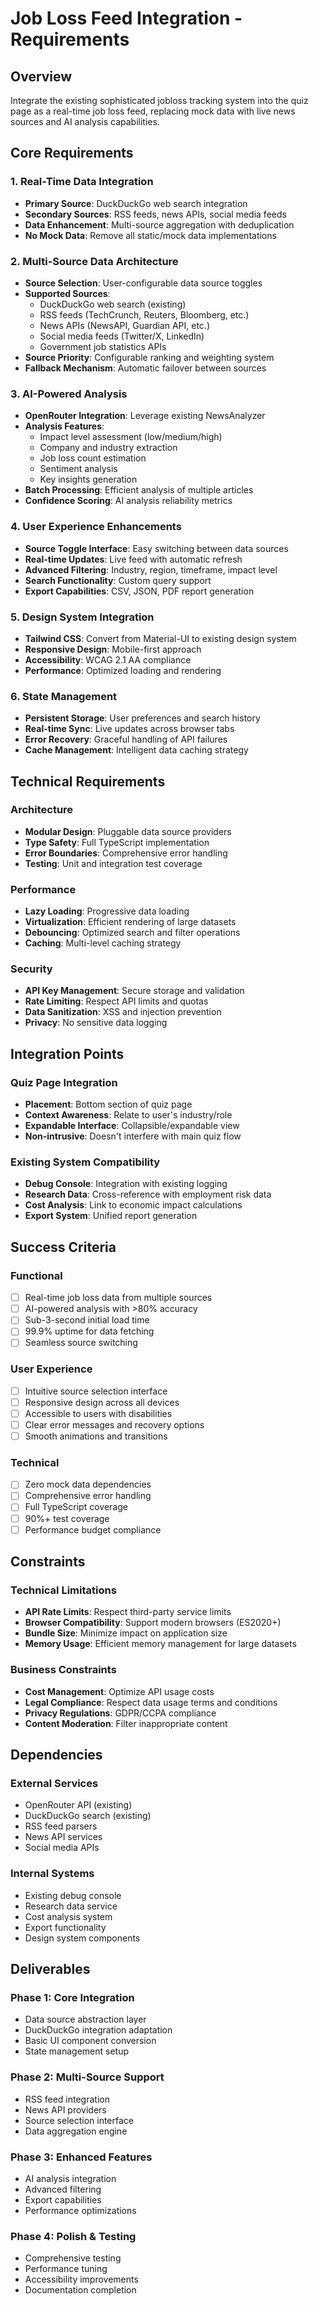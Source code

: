 # Job Loss Feed Integration - Requirements

## Overview
Integrate the existing sophisticated jobloss tracking system into the quiz page as a real-time job loss feed, replacing mock data with live news sources and AI analysis capabilities.

## Core Requirements

### 1. Real-Time Data Integration
- **Primary Source**: DuckDuckGo web search integration
- **Secondary Sources**: RSS feeds, news APIs, social media feeds
- **Data Enhancement**: Multi-source aggregation with deduplication
- **No Mock Data**: Remove all static/mock data implementations

### 2. Multi-Source Data Architecture
- **Source Selection**: User-configurable data source toggles
- **Supported Sources**:
  - DuckDuckGo web search (existing)
  - RSS feeds (TechCrunch, Reuters, Bloomberg, etc.)
  - News APIs (NewsAPI, Guardian API, etc.)
  - Social media feeds (Twitter/X, LinkedIn)
  - Government job statistics APIs
- **Source Priority**: Configurable ranking and weighting system
- **Fallback Mechanism**: Automatic failover between sources

### 3. AI-Powered Analysis
- **OpenRouter Integration**: Leverage existing NewsAnalyzer
- **Analysis Features**:
  - Impact level assessment (low/medium/high)
  - Company and industry extraction
  - Job loss count estimation
  - Sentiment analysis
  - Key insights generation
- **Batch Processing**: Efficient analysis of multiple articles
- **Confidence Scoring**: AI analysis reliability metrics

### 4. User Experience Enhancements
- **Source Toggle Interface**: Easy switching between data sources
- **Real-time Updates**: Live feed with automatic refresh
- **Advanced Filtering**: Industry, region, timeframe, impact level
- **Search Functionality**: Custom query support
- **Export Capabilities**: CSV, JSON, PDF report generation

### 5. Design System Integration
- **Tailwind CSS**: Convert from Material-UI to existing design system
- **Responsive Design**: Mobile-first approach
- **Accessibility**: WCAG 2.1 AA compliance
- **Performance**: Optimized loading and rendering

### 6. State Management
- **Persistent Storage**: User preferences and search history
- **Real-time Sync**: Live updates across browser tabs
- **Error Recovery**: Graceful handling of API failures
- **Cache Management**: Intelligent data caching strategy

## Technical Requirements

### Architecture
- **Modular Design**: Pluggable data source providers
- **Type Safety**: Full TypeScript implementation
- **Error Boundaries**: Comprehensive error handling
- **Testing**: Unit and integration test coverage

### Performance
- **Lazy Loading**: Progressive data loading
- **Virtualization**: Efficient rendering of large datasets
- **Debouncing**: Optimized search and filter operations
- **Caching**: Multi-level caching strategy

### Security
- **API Key Management**: Secure storage and validation
- **Rate Limiting**: Respect API limits and quotas
- **Data Sanitization**: XSS and injection prevention
- **Privacy**: No sensitive data logging

## Integration Points

### Quiz Page Integration
- **Placement**: Bottom section of quiz page
- **Context Awareness**: Relate to user's industry/role
- **Expandable Interface**: Collapsible/expandable view
- **Non-intrusive**: Doesn't interfere with main quiz flow

### Existing System Compatibility
- **Debug Console**: Integration with existing logging
- **Research Data**: Cross-reference with employment risk data
- **Cost Analysis**: Link to economic impact calculations
- **Export System**: Unified report generation

## Success Criteria

### Functional
- [ ] Real-time job loss data from multiple sources
- [ ] AI-powered analysis with >80% accuracy
- [ ] Sub-3-second initial load time
- [ ] 99.9% uptime for data fetching
- [ ] Seamless source switching

### User Experience
- [ ] Intuitive source selection interface
- [ ] Responsive design across all devices
- [ ] Accessible to users with disabilities
- [ ] Clear error messages and recovery options
- [ ] Smooth animations and transitions

### Technical
- [ ] Zero mock data dependencies
- [ ] Comprehensive error handling
- [ ] Full TypeScript coverage
- [ ] 90%+ test coverage
- [ ] Performance budget compliance

## Constraints

### Technical Limitations
- **API Rate Limits**: Respect third-party service limits
- **Browser Compatibility**: Support modern browsers (ES2020+)
- **Bundle Size**: Minimize impact on application size
- **Memory Usage**: Efficient memory management for large datasets

### Business Constraints
- **Cost Management**: Optimize API usage costs
- **Legal Compliance**: Respect data usage terms and conditions
- **Privacy Regulations**: GDPR/CCPA compliance
- **Content Moderation**: Filter inappropriate content

## Dependencies

### External Services
- OpenRouter API (existing)
- DuckDuckGo search (existing)
- RSS feed parsers
- News API services
- Social media APIs

### Internal Systems
- Existing debug console
- Research data service
- Cost analysis system
- Export functionality
- Design system components

## Deliverables

### Phase 1: Core Integration
- Data source abstraction layer
- DuckDuckGo integration adaptation
- Basic UI component conversion
- State management setup

### Phase 2: Multi-Source Support
- RSS feed integration
- News API providers
- Source selection interface
- Data aggregation engine

### Phase 3: Enhanced Features
- AI analysis integration
- Advanced filtering
- Export capabilities
- Performance optimizations

### Phase 4: Polish & Testing
- Comprehensive testing
- Performance tuning
- Accessibility improvements
- Documentation completion